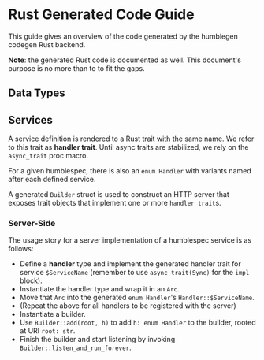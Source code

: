 # Rust Generated Code Guide

This guide gives an overview of the code generated by the humblegen codegen Rust backend.

**Note**: the generated Rust code is documented as well.
This document's purpose is no more than to to fit the gaps.

## Data Types

## Services

A service definition is rendered to a Rust trait with the same name.
We refer to this trait as **handler trait**.
Until async traits are stabilized, we rely on the `async_trait` proc macro.

For a given humblespec, there is also an `enum Handler` with variants named after each defined service.

A generated `Builder` struct is used to construct an HTTP server that exposes trait objects that implement one or more `handler trait`s.

### Server-Side

The usage story for a server implementation of a humblespec service is as follows:

* Define a **handler** type and implement the generated handler trait for service `$ServiceName` (remember to use `async_trait(Sync)` for the `impl` block).
* Instantiate the handler type and wrap it in an `Arc`.
* Move that `Arc` into the generated `enum Handler`'s `Handler::$ServiceName`.
* (Repeat the above for all handlers to be registered with the server)
* Instantiate a builder.
* Use `Builder::add(root, h)` to add `h: enum Handler` to the builder, rooted at URI `root: str`.
* Finish the builder and start listening by invoking `Builder::listen_and_run_forever`.




